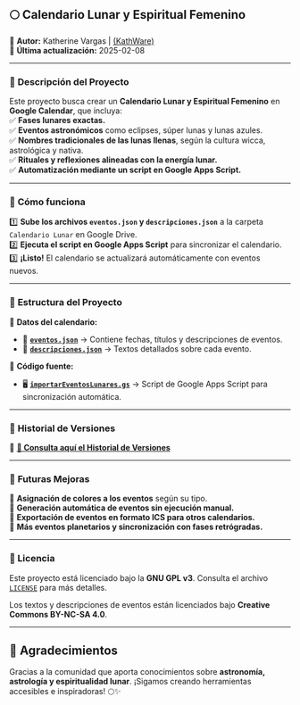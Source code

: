 ## 🌕 **Calendario Lunar y Espiritual Femenino**  

📌 **Autor:** Katherine Vargas | [(KathWare)](https://kathware.com.ar)  
📅 **Última actualización:** 2025-02-08  

---

### 📌 **Descripción del Proyecto**  

Este proyecto busca crear un **Calendario Lunar y Espiritual Femenino** en **Google Calendar**, que incluya:  
✅ **Fases lunares exactas.**  
✅ **Eventos astronómicos** como eclipses, súper lunas y lunas azules.  
✅ **Nombres tradicionales de las lunas llenas**, según la cultura wicca, astrológica y nativa.  
✅ **Rituales y reflexiones alineadas con la energía lunar.**  
✅ **Automatización mediante un script en Google Apps Script.**  

---

### 🚀 **Cómo funciona**  

1️⃣ **Sube los archivos `eventos.json` y `descripciones.json`** a la carpeta `Calendario Lunar` en Google Drive.  
2️⃣ **Ejecuta el script en Google Apps Script** para sincronizar el calendario.  
3️⃣ **¡Listo!** El calendario se actualizará automáticamente con eventos nuevos.  

---

### 📂 **Estructura del Proyecto**  

📌 **Datos del calendario:**  
- 📜 **[`eventos.json`](./eventos.json)** → Contiene fechas, títulos y descripciones de eventos.  
- 📖 **[`descripciones.json`](./descripciones.json)** → Textos detallados sobre cada evento.  

📌 **Código fuente:**  
- 🖥️ **[`importarEventosLunares.gs`](./importarEventosLunares.gs)** → Script de Google Apps Script para sincronización automática.  

---

### 📜 **Historial de Versiones**  

🔗 **[📜 Consulta aquí el Historial de Versiones](version.md)**  

---

### 📅 **Futuras Mejoras**  

🔹 **Asignación de colores a los eventos** según su tipo.  
🔹 **Generación automática de eventos sin ejecución manual.**  
🔹 **Exportación de eventos en formato ICS para otros calendarios.**  
🔹 **Más eventos planetarios y sincronización con fases retrógradas.**  

---

### 📜 Licencia

Este proyecto está licenciado bajo la **GNU GPL v3**. Consulta el archivo [`LICENSE`](LICENSE) para más detalles.

Los textos y descripciones de eventos están licenciados bajo **Creative Commons BY-NC-SA 4.0**.

---

## 💜 **Agradecimientos**  

Gracias a la comunidad que aporta conocimientos sobre **astronomía, astrología y espiritualidad lunar**. ¡Sigamos creando herramientas accesibles e inspiradoras! 🌕✨  
